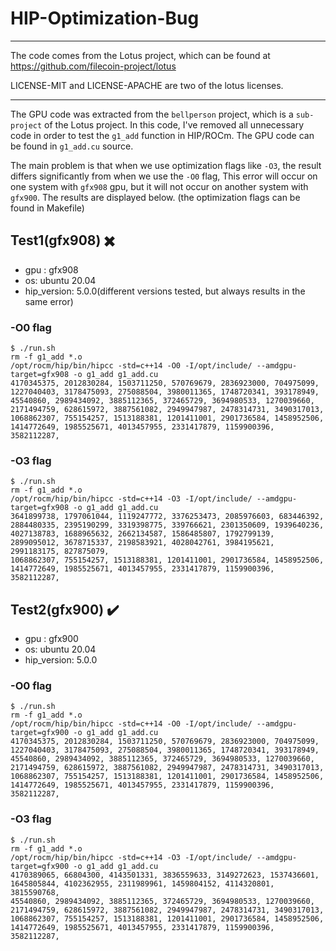 # HIP-Optimization-Bug
---

The code comes from the Lotus project, which can be found at https://github.com/filecoin-project/lotus

LICENSE-MIT and LICENSE-APACHE are two of the lotus licenses.

---
The GPU code was extracted from the `bellperson` project, which is a `sub-project` of the Lotus project.
In this code, I've removed all unnecessary code in order to test the `g1_add` function in HIP/ROCm.
The GPU code can be found in `g1_add.cu` source.

The main problem is that when we use optimization flags like `-O3`, the result differs 
significantly from when we use the `-O0` flag, This error will occur on one system with `gfx908` gpu,
but it will not occur on another system with `gfx900`. The results are displayed below.
(the optimization flags can be found in Makefile)

## Test1(gfx908) :heavy_multiplication_x:
- gpu : gfx908
- os: ubuntu 20.04
- hip_version: 5.0.0(different versions tested, but always results in the same error)

### -O0 flag

    $ ./run.sh
    rm -f g1_add *.o
    /opt/rocm/hip/bin/hipcc -std=c++14 -O0 -I/opt/include/ --amdgpu-target=gfx908 -o g1_add g1_add.cu
    4170345375, 2012830284, 1503711250, 570769679, 2836923000, 704975099, 1227040403, 3178475093, 275088504, 3980011365, 1748720341, 393178949,
    45540860, 2989434092, 3885112365, 372465729, 3694980533, 1270039660, 2171494759, 628615972, 3887561082, 2949947987, 2478314731, 3490317013,
    1068862307, 755154257, 1513188381, 1201411001, 2901736584, 1458952506, 1414772649, 1985525671, 4013457955, 2331417879, 1159900396, 3582112287,
### -O3 flag

    $ ./run.sh
    rm -f g1_add *.o
    /opt/rocm/hip/bin/hipcc -std=c++14 -O3 -I/opt/include/ --amdgpu-target=gfx908 -o g1_add g1_add.cu
    3641899738, 1797061044, 1119247772, 3376253473, 2085976603, 683446392, 2884480335, 2395190299, 3319398775, 339766621, 2301350609, 1939640236,
    4027138783, 1688965632, 2662134587, 1586485807, 1792799139, 2899095012, 3678715337, 2198583921, 4028042761, 3984195621, 2991183175, 827875079,
    1068862307, 755154257, 1513188381, 1201411001, 2901736584, 1458952506, 1414772649, 1985525671, 4013457955, 2331417879, 1159900396, 3582112287,

## Test2(gfx900) :heavy_check_mark:
- gpu : gfx900
- os: ubuntu 20.04
- hip_version: 5.0.0
### -O0 flag
    $ ./run.sh
    rm -f g1_add *.o
    /opt/rocm/hip/bin/hipcc -std=c++14 -O0 -I/opt/include/ --amdgpu-target=gfx900 -o g1_add g1_add.cu
    4170345375, 2012830284, 1503711250, 570769679, 2836923000, 704975099, 1227040403, 3178475093, 275088504, 3980011365, 1748720341, 393178949,
    45540860, 2989434092, 3885112365, 372465729, 3694980533, 1270039660, 2171494759, 628615972, 3887561082, 2949947987, 2478314731, 3490317013,
    1068862307, 755154257, 1513188381, 1201411001, 2901736584, 1458952506, 1414772649, 1985525671, 4013457955, 2331417879, 1159900396, 3582112287,
### -O3 flag
    $ ./run.sh
    rm -f g1_add *.o
    /opt/rocm/hip/bin/hipcc -std=c++14 -O3 -I/opt/include/ --amdgpu-target=gfx900 -o g1_add g1_add.cu
    4170389065, 66804300, 4143501331, 3836559633, 3149272623, 1537436601, 1645805844, 4102362955, 2311989961, 1459804152, 4114320801, 3815590768,
    45540860, 2989434092, 3885112365, 372465729, 3694980533, 1270039660, 2171494759, 628615972, 3887561082, 2949947987, 2478314731, 3490317013,
    1068862307, 755154257, 1513188381, 1201411001, 2901736584, 1458952506, 1414772649, 1985525671, 4013457955, 2331417879, 1159900396, 3582112287, 